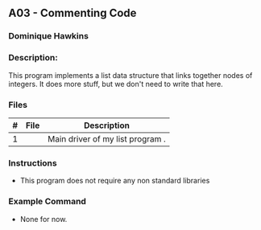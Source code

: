 ## A03 - Commenting Code
### Dominique Hawkins
### Description:

This program implements a list data structure that links together nodes of integers. It does more stuff, but we don't need to write that here.

### Files

|   #   | File     | Description                      |
| :---: | -------- | -------------------------------- |
|   1   |  | Main driver of my list program . |


### Instructions

- This program does not require any non standard libraries

### Example Command

- None for now.
